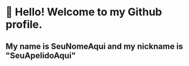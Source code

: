 # 👋 Hello! Welcome to my Github profile.
## My name is SeuNomeAqui and my nickname is "SeuApelidoAqui"
